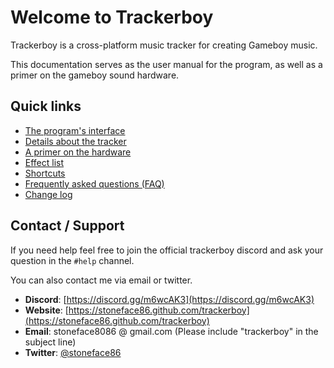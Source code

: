 
# Welcome to Trackerboy

Trackerboy is a cross-platform music tracker for creating Gameboy music.

This documentation serves as the user manual for the program, as well as a primer
on the gameboy sound hardware.

## Quick links

 * [The program's interface](interface/index.md)
 * [Details about the tracker](tracker/index.md)
 * [A primer on the hardware](hardware/index.md)
 * [Effect list](tracker/effect-list.md)
 * [Shortcuts](interface/shortcuts.md)
 * [Frequently asked questions (FAQ)](faq.md)
 * [Change log](about/changelog.md)

## Contact / Support

If you need help feel free to join the official trackerboy discord and ask
your question in the `#help` channel.

You can also contact me via email or twitter.

 * **Discord**: [https://discord.gg/m6wcAK3](https://discord.gg/m6wcAK3)
 * **Website**: [https://stoneface86.github.com/trackerboy](https://stoneface86.github.com/trackerboy)
 * **Email**: stoneface8086 @ gmail.com (Please include "trackerboy" in the subject line)
 * **Twitter**: [@stoneface86](https://twitter.com/stoneface86)
